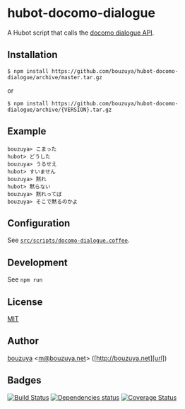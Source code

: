 # hubot-docomo-dialogue

A Hubot script that calls the [docomo dialogue API](https://dev.smt.docomo.ne.jp/?p=docs.api.page&api_docs_id=3).

## Installation

    $ npm install https://github.com/bouzuya/hubot-docomo-dialogue/archive/master.tar.gz

or

    $ npm install https://github.com/bouzuya/hubot-docomo-dialogue/archive/{VERSION}.tar.gz

## Example

    bouzuya> こまった
    hubot> どうした
    bouzuya> うるせえ
    hubot> すいません
    bouzuya> 黙れ
    hubot> 黙らない
    bouzuya> 黙れってば
    bouzuya> そこで黙るのかよ

## Configuration

See [`src/scripts/docomo-dialogue.coffee`](src/scripts/docomo-dialogue.coffee).

## Development

See `npm run`

## License

[MIT](LICENSE)

## Author

[bouzuya][user] &lt;[m@bouzuya.net][mail]&gt; ([http://bouzuya.net][url])

## Badges

[![Build Status][travis-badge]][travis]
[![Dependencies status][david-dm-badge]][david-dm]
[![Coverage Status][coveralls-badge]][coveralls]

[travis]: https://travis-ci.org/bouzuya/hubot-docomo-dialogue
[travis-badge]: https://travis-ci.org/bouzuya/hubot-docomo-dialogue.svg?branch=master
[david-dm]: https://david-dm.org/bouzuya/hubot-docomo-dialogue
[david-dm-badge]: https://david-dm.org/bouzuya/hubot-docomo-dialogue.png
[coveralls]: https://coveralls.io/r/bouzuya/hubot-docomo-dialogue
[coveralls-badge]: https://img.shields.io/coveralls/bouzuya/hubot-docomo-dialogue.svg
[user]: https://github.com/bouzuya
[mail]: mailto:m@bouzuya.net
[url]: http://bouzuya.net
